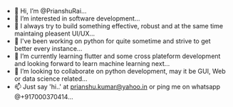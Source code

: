 - 👋 Hi, I’m @PrianshuRai...
- 👀 I’m interested in software development...
- 💖 I always try to build something effective, robust and at the same time maintaing pleasent UI/UX... 
- 🐍 I've been working on python for quite sometime and strive to get better every instance...
- 🌱 I’m currently learning flutter and some cross plateform development and looking forward to learn machine learning next...
- 💞️ I’m looking to collaborate on python development, may it be GUI, Web or data science related...
- 📫 Just say 'hi..' at prianshu.kumar@yahoo.in or ping me on whatsapp @+917000370414...

<!---
PrianshuRai/PrianshuRai is a ✨ special ✨ repository because its `README.md` (this file) appears on your GitHub profile.
You can click the Preview link to take a look at your changes.
--->
